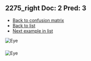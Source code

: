 ## 2275_right Doc: 2 Pred: 3
- [Back to confusion matrix](https://github.com/juliandewit/kaggle_retinopathy/blob/master/matrix.md)
- [Back to list](https://github.com/juliandewit/kaggle_retinopathy/blob/master/lists/23/list.md)
- [Next example in list](https://github.com/juliandewit/kaggle_retinopathy/blob/master/lists/23/22/22769_right.md)

![Eye](https://retinopaty.blob.core.windows.net/size1024/2275_right_2.jpeg)

### 

![Eye]()
